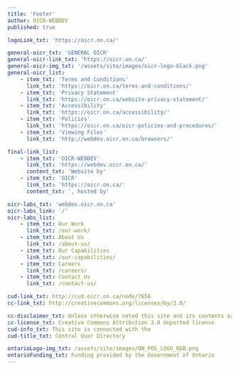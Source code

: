```yaml
---
title: 'Footer'
author: OICR-WEBDEV
published: true

logoLink_txt: 'https://oicr.on.ca/'

general-oicr_txt: 'GENERAL OICR'
general-oicr-link_txt: 'https://oicr.on.ca/'
general-oicr-img_txt: '/assets/site/images/oicr-logo-black.png'
general-oicr_list:
    - item_txt: 'Terms and Conditions'
      link_txt: 'https://oicr.on.ca/terms-and-conditions/'
    - item_txt: 'Privacy Statement'
      link_txt: 'https://oicr.on.ca/website-privacy-statement/'
    - item_txt: 'Accessibility'
      link_txt: 'https://oicr.on.ca/accessibility/'
    - item_txt: 'Policies'
      link_txt: 'https://oicr.on.ca/oicr-policies-and-procedures/'
    - item_txt: 'Viewing Files'
      link_txt: 'http://webdev.oicr.on.ca/browsers/'

final-link_list:
    - item_txt: 'OICR-WEBDEV'
      link_txt: 'https://webdev.oicr.on.ca/'
      content_txt: 'Website by'
    - item_txt: 'OICR'
      link_txt: 'https://oicr.on.ca/'
      content_txt: ', hosted by'

oicr-labs_txt: 'webdev.oicr.on.ca'
oicr-labs_link: '/'
oicr-labs_list:
    - item_txt: Our Work
      link_txt: /our-work/
    - item_txt: About Us
      link_txt: /about-us/
    - item_txt: Our Capabilities
      link_txt: /our-capabilities/
    - item_txt: Careers
      link_txt: /careers/
    - item_txt: Contact Us
      link_txt: /contact-us/

cud-link_txt: http://cud.oicr.on.ca/node/7656
cc-link_txt: http://creativecommons.org/licenses/by/3.0/

cc-disclaimer_txt: Unless otherwise noted this site and its contents are licensed under a
cc-license_txt: Creative Commons Attribution 3.0 Unported license
cud-info_txt: This site is connected with the
cud-title_txt: Central User Directory

ontarioLogo-img_txt: /assets/site/images/ON_POS_LOGO_RGB.png
ontarioFunding_txt: Funding provided by the Government of Ontario
---
```

